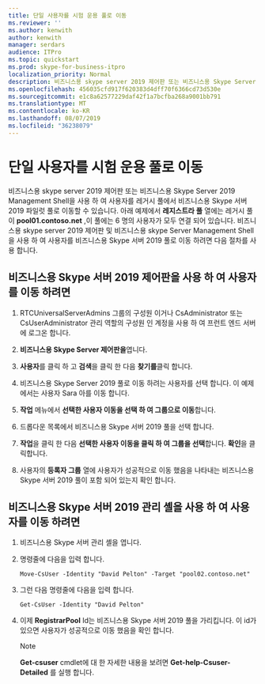 ```yaml
---
title: 단일 사용자를 시험 운용 풀로 이동
ms.reviewer: ''
ms.author: kenwith
author: kenwith
manager: serdars
audience: ITPro
ms.topic: quickstart
ms.prod: skype-for-business-itpro
localization_priority: Normal
description: 비즈니스용 skype server 2019 제어판 또는 비즈니스용 Skype Server 2019 Management Shell을 사용 하 여 사용자를 레거시 풀에서 비즈니스용 Skype 서버 2019 파일럿 풀로 이동할 수 있습니다. 아래 예제에서 레지스트라 풀 열에는 레거시 풀이 pool01.contoso.net,이 풀에는 6 명의 사용자가 모두 연결 되어 있습니다. 비즈니스용 skype server 2019 제어판 및 비즈니스용 skype Server Management Shell을 사용 하 여 사용자를 비즈니스용 Skype 서버 2019 풀로 이동 하려면 다음 절차를 사용 합니다.
ms.openlocfilehash: 456035cfd917f620383d4dff70f6366cd73d530e
ms.sourcegitcommit: e1c8a62577229daf42f1a7bcfba268a9001bb791
ms.translationtype: MT
ms.contentlocale: ko-KR
ms.lasthandoff: 08/07/2019
ms.locfileid: "36238079"
---
```

# <a name="move-a-single-user-to-the-pilot-pool"></a>단일 사용자를 시험 운용 풀로 이동

비즈니스용 skype server 2019 제어판 또는 비즈니스용 Skype Server 2019 Management Shell을 사용 하 여 사용자를 레거시 풀에서 비즈니스용 Skype 서버 2019 파일럿 풀로 이동할 수 있습니다. 아래 예제에서 **레지스트라 풀** 열에는 레거시 풀이 **pool01.contoso.net** ,이 풀에는 6 명의 사용자가 모두 연결 되어 있습니다. 비즈니스용 skype server 2019 제어판 및 비즈니스용 skype Server Management Shell을 사용 하 여 사용자를 비즈니스용 Skype 서버 2019 풀로 이동 하려면 다음 절차를 사용 합니다. 
  
## <a name="to-move-a-user-by-using-the-skype-for-business-server-2019-control-panel"></a>비즈니스용 Skype 서버 2019 제어판을 사용 하 여 사용자를 이동 하려면
  
1. RTCUniversalServerAdmins 그룹의 구성원 이거나 CsAdministrator 또는 CsUserAdministrator 관리 역할의 구성원 인 계정을 사용 하 여 프런트 엔드 서버에 로그온 합니다.
    
2. **비즈니스용 Skype Server 제어판을**엽니다.
    
3. **사용자**를 클릭 하 고 **검색**을 클릭 한 다음 **찾기를**클릭 합니다.
    
4. 비즈니스용 Skype Server 2019 풀로 이동 하려는 사용자를 선택 합니다. 이 예제에서는 사용자 Sara 아를 이동 합니다.
    
5. **작업** 메뉴에서 **선택한 사용자 이동을 선택 하 여 그룹으로 이동**합니다.
    
6. 드롭다운 목록에서 비즈니스용 Skype 서버 2019 풀을 선택 합니다.
    
7. **작업**을 클릭 한 다음 **선택한 사용자 이동을 클릭 하 여 그룹을 선택**합니다. **확인**을 클릭합니다.
  
8. 사용자의 **등록자 그룹** 열에 사용자가 성공적으로 이동 했음을 나타내는 비즈니스용 Skype 서버 2019 풀이 포함 되어 있는지 확인 합니다. 
    
## <a name="to-move-a-user-by-using-the-skype-for-business-server-2019-management-shell"></a>비즈니스용 Skype 서버 2019 관리 셸을 사용 하 여 사용자를 이동 하려면

1. 비즈니스용 Skype 서버 관리 셸을 엽니다.
    
2. 명령줄에 다음을 입력 합니다. 
    
   ```
   Move-CsUser -Identity "David Pelton" -Target "pool02.contoso.net"
   ```

3. 그런 다음 명령줄에 다음을 입력 합니다. 
    
   ```
   Get-CsUser -Identity "David Pelton"
   ```

4. 이제 **RegistrarPool** Id는 비즈니스용 Skype 서버 2019 풀을 가리킵니다. 이 id가 있으면 사용자가 성공적으로 이동 했음을 확인 합니다. 

    > [!NOTE]
    > **Get-csuser** cmdlet에 대 한 자세한 내용을 보려면 **Get-help-Csuser-Detailed** 를 실행 합니다.
  

